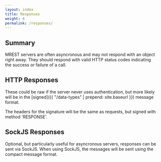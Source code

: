 ```yaml
---
layout: index
title: Responses
weight: 4
permalink: /responses/
---
```


## Summary
MREST servers are often asyncronous and may not respond with an object right away. They should respond with valid HTTP status codes indicating the success or failure of a call.


## HTTP Responses
These could be raw if the server never uses authentication, but more likely will be in the [signed]({{ "/data-types" | prepend: site.baseurl }}) message format.

The headers for the signature will be the same as requests, but signed with method 'RESPONSE'.

## SockJS Responses
Optional, but particularly useful for asyncronous servers, responses can be sent via SockJS. When using SockJS, the messages will be sent using the compact message format.
